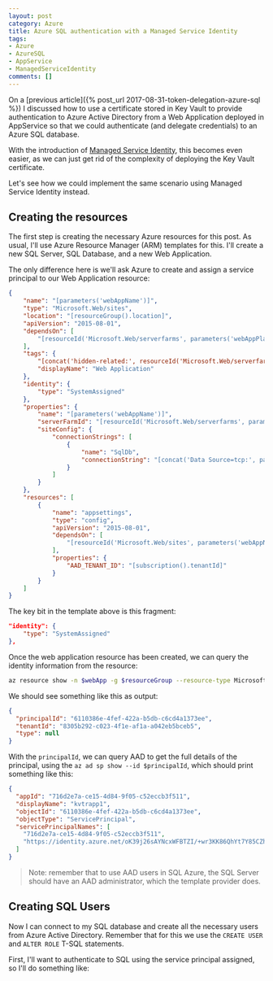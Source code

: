 ```yaml
---
layout: post
category: Azure
title: Azure SQL authentication with a Managed Service Identity 
tags:
- Azure
- AzureSQL
- AppService
- ManagedServiceIdentity
comments: []
---
```

On a [previous article]({% post_url 2017-08-31-token-delegation-azure-sql %}) I
discussed how to use a certificate stored in Key Vault to provide authentication
to Azure Active Directory from a Web Application deployed in AppService so that
we could authenticate (and delegate credentials) to an Azure SQL database.

With the introduction of [Managed Service Identity](https://azure.microsoft.com/en-us/blog/keep-credentials-out-of-code-introducing-azure-ad-managed-service-identity/),
this becomes even easier, as we can just get rid of the complexity of deploying
the Key Vault certificate.

Let's see how we could implement the same scenario using Managed Service Identity instead.

## Creating the resources

The first step is creating the necessary Azure resources for this post. As usual, I'll
use Azure Resource Manager (ARM) templates for this. I'll create a new SQL Server, SQL
Database, and a new Web Application.

The only difference here is we'll ask Azure to create and assign a service principal
to our Web Application resource:

```json
{
    "name": "[parameters('webAppName')]",
    "type": "Microsoft.Web/sites",
    "location": "[resourceGroup().location]",
    "apiVersion": "2015-08-01",
    "dependsOn": [
        "[resourceId('Microsoft.Web/serverfarms', parameters('webAppPlanName'))]"
    ],
    "tags": {
        "[concat('hidden-related:', resourceId('Microsoft.Web/serverfarms', parameters('webAppPlanName')))]": "Resource",
        "displayName": "Web Application"
    },
    "identity": {
        "type": "SystemAssigned"
    },
    "properties": {
        "name": "[parameters('webAppName')]",
        "serverFarmId": "[resourceId('Microsoft.Web/serverfarms', parameters('webAppPlanName'))]",
        "siteConfig": {
            "connectionStrings": [
                {
                    "name": "SqlDb",
                    "connectionString": "[concat('Data Source=tcp:', parameters('sqlServerName'), '.database.windows.net,1433; Initial Catalog=', parameters('sqlDbName'))]"
                }
            ]
        }
    },
    "resources": [
        {
            "name": "appsettings",
            "type": "config",
            "apiVersion": "2015-08-01",
            "dependsOn": [
                "[resourceId('Microsoft.Web/sites', parameters('webAppName'))]"
            ],
            "properties": {
                "AAD_TENANT_ID": "[subscription().tenantId]"
            }
        }
    ]
}
```

The key bit in the template above is this fragment:

```json
"identity": {
    "type": "SystemAssigned"
},
```

Once the web application resource has been created, we can query the identity
information from the resource:

```sh
az resource show -n $webApp -g $resourceGroup --resource-type Microsoft.Web/sites --query identity
```

We should see something like this as output:

```json
{
  "principalId": "6110386e-4fef-422a-b5db-c6cd4a1373ee",
  "tenantId": "8305b292-c023-4f1e-af1a-a042eb5bceb5",
  "type": null
}
```

With the `principalId`, we can query AAD to get the full details of the principal,
using the `az ad sp show --id $principalId`, which should print something like this:

```json
{
  "appId": "716d2e7a-ce15-4d84-9f05-c52eccb3f511",
  "displayName": "kvtrapp1",
  "objectId": "6110386e-4fef-422a-b5db-c6cd4a1373ee",
  "objectType": "ServicePrincipal",
  "servicePrincipalNames": [
    "716d2e7a-ce15-4d84-9f05-c52eccb3f511",
    "https://identity.azure.net/oK39j26sAYNcxWFBTZI/+wr3KK86QhYt7Y85CZhnIq8="
  ]
}
```

> Note: remember that to use AAD users in SQL Azure, the SQL Server
> should have an AAD administrator, which the template provider does.

## Creating SQL Users

Now I can connect to my SQL database and create all the necessary users
from Azure Active Directory. Remember that for this we use the `CREATE USER`
and `ALTER ROLE` T-SQL statements.

First, I'll want to authenticate to SQL using the service principal
assigned, so I'll do something like:

```SQL

```
